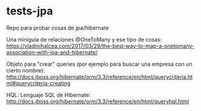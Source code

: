 # tests-jpa
Repo para probar cosas de jpa/hibernate

Una miniguia de relaciones @OneToMany y ese tipo de cosas: https://vladmihalcea.com/2017/03/29/the-best-way-to-map-a-onetomany-association-with-jpa-and-hibernate/

Objeto para "crear" queries (por ejemplo para buscar una empresa con un cierto nombre): http://docs.jboss.org/hibernate/orm/3.3/reference/en/html/querycriteria.html#querycriteria-creating

HQL: Lenguaje SQL de Hibernate: http://docs.jboss.org/hibernate/orm/3.3/reference/en/html/queryhql.html
